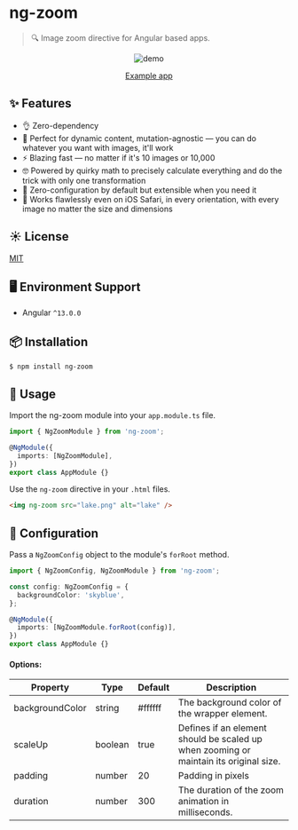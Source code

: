 # ng-zoom

> 🔍️ Image zoom directive for Angular based apps.

<p align="center">
  <img src=".github/readme/demo.gif" alt="demo" />
</p>

<p align="center">
<a href="https://stackblitz.com/edit/angular-ivy-714775?file=src%2Fapp%2Fapp.module.ts" target="_blank">Example app</a>
</p>

## ✨ Features

- 👌 Zero-dependency
- 🧬 Perfect for dynamic content, mutation-agnostic — you can do whatever you want with images, it'll work
- ⚡️ Blazing fast — no matter if it's 10 images or 10,000
- 🤓 Powered by quirky math to precisely calculate everything and do the trick with only one transformation
- 🍦 Zero-configuration by default but extensible when you need it
- 🗿 Works flawlessly even on iOS Safari, in every orientation, with every image no matter the size and dimensions

## ☀️ License

[MIT](./LICENSE)

## 🖥 Environment Support

- Angular `^13.0.0`

## 📦 Installation

```
$ npm install ng-zoom
```

## 🔨 Usage

Import the ng-zoom module into your `app.module.ts` file.

```TypeScript
import { NgZoomModule } from 'ng-zoom';

@NgModule({
  imports: [NgZoomModule],
})
export class AppModule {}
```

Use the `ng-zoom` directive in your `.html` files.

```HTML
<img ng-zoom src="lake.png" alt="lake" />
```

## 🧰 Configuration

Pass a `NgZoomConfig` object to the module's `forRoot` method.

```TypeScript
import { NgZoomConfig, NgZoomModule } from 'ng-zoom';

const config: NgZoomConfig = {
  backgroundColor: 'skyblue',
};

@NgModule({
  imports: [NgZoomModule.forRoot(config)],
})
export class AppModule {}
```

#### Options:

| Property        | Type    | Default | Description                                                                           |
| --------------- | ------- | ------- | ------------------------------------------------------------------------------------- |
| backgroundColor | string  | #ffffff | The background color of the wrapper element.                                          |
| scaleUp         | boolean | true    | Defines if an element should be scaled up when zooming or maintain its original size. |
| padding         | number  | 20      | Padding in pixels                                                                     |
| duration        | number  | 300     | The duration of the zoom animation in milliseconds.                                   |
